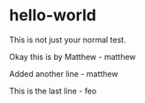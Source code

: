 # hello-world
This is not just your normal test.



Okay this is by Matthew - matthew

Added another line - matthew






This is the last line - feo

